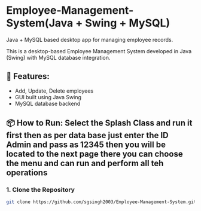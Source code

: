 # Employee-Management-System(Java + Swing + MySQL)
Java + MySQL based desktop app for managing employee records.

This is a desktop-based Employee Management System developed in Java (Swing) with MySQL database integration.

## 🚀 Features:
- Add, Update, Delete employees
- GUI built using Java Swing
- MySQL database backend

## 📦 How to Run: Select the Splash Class and run it first then as per data base just enter the ID Admin and pass as 12345 then you will be located to the next page there you can choose the menu and can run and perform all teh operations 

### 1. Clone the Repository
```bash
git clone https://github.com/sgsingh2003/Employee-Management-System.git
